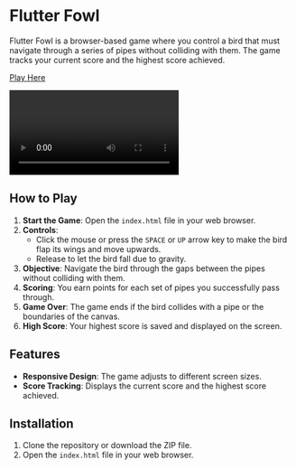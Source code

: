 # Flutter Fowl

Flutter Fowl is a browser-based game where you control a bird that must navigate through a series of pipes without colliding with them. The game tracks your current score and the highest score achieved.

[Play Here](https://bishwaraj13.github.io/Flutter-Fowl/)

<video src="resources/gameplay.webm" controls alt="Gameplay Video"></video>

## How to Play

1. **Start the Game**: Open the `index.html` file in your web browser.
2. **Controls**:
   - Click the mouse or press the `SPACE` or `UP` arrow key to make the bird flap its wings and move upwards.
   - Release to let the bird fall due to gravity.
3. **Objective**: Navigate the bird through the gaps between the pipes without colliding with them.
4. **Scoring**: You earn points for each set of pipes you successfully pass through.
5. **Game Over**: The game ends if the bird collides with a pipe or the boundaries of the canvas.
6. **High Score**: Your highest score is saved and displayed on the screen.

## Features

- **Responsive Design**: The game adjusts to different screen sizes.
- **Score Tracking**: Displays the current score and the highest score achieved.

## Installation

1. Clone the repository or download the ZIP file.
2. Open the `index.html` file in your web browser.
